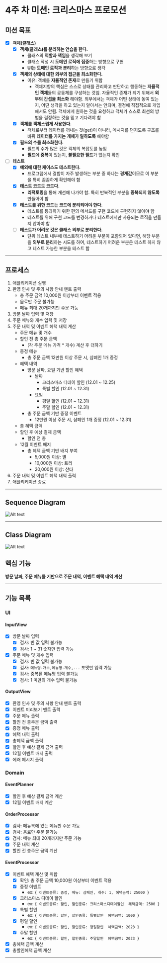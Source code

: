 # 4주 차 미션: 크리스마스 프로모션

## 미션 목표

- [x] **객체(클래스)**
  - [x] **객체(클래스)를 분리하는 연습을 한다.**
    - 클래스의 **역할과 책임**을 생각해 보기
    - 클래스 작성 시 **도메인 로직에 집중**하는 방향으로 구현
    - **UI는 도메인 로직과 분리**하는 방향으로 생각
  - [x] **객체의 상태에 대한 외부의 접근을 최소화한다.**
    - 이유: 객체를 **자율적인 존재**로 만들기 위함
      - 객체지향의 핵심은 스스로 상태를 관리하고 판단하고 행동하는 **자율적인 객체**들의 공동체를 구성하는 것임. 자율적인 존재가 되기 위해서 **외부의 간섭을 최소화** 해야함. 외부에서는 객체가 어떤 상태에 놓여 있는지, 어떤 생각을 하고 있는지 알아서는 안되며, 결정에 직접적으로 개입해서도 안됨. 객체에게 원하는 것을 요청하고 객체가 스스로 최선의 방법을 결정하는 것을 믿고 기다려야 함
  - [x] **객체를 객체스럽게 사용한다.**
    - 객체로부터 데이터를 꺼내는 것(get)이 아니라, 메시지를 던지도록 구조를 바꿔 **데이터를 가지는 개체가 일하도록** 해야함
  - [x] **필드의 수를 최소화한다.**
    - 필드의 수가 많은 것은 객체의 복잡도를 높임
    - **필드에 중복**이 있는지, **불필요한 필드**가 없는지 확인
- [ ] **테스트**
  - [x] **예외에 대한 케이스도 테스트한다.**
    - 프로그램에서 결함이 자주 발생하는 부분 중 하나는 **경계값**이므로 이 부분을 특히 꼼꼼하게 확인해야 함
  - [x] **테스트 코드도 코드다.**
    - **리팩토링**을 통해 개선해 나가야 함. 특히 반복적인 부분을 **중복되지 않도록** 만들어야 함
  - [x] **테스트를 위한 코드는 코드에 분리되어야 한다.**
    - 테스트를 통과하기 위한 편의 메서드를 구현 코드에 구현하지 않아야 함
    - 테스트를 위해 구현 코드를 변경하거나 테스트에서만 사용되는 로직을 만들지 않아야 함
  - [ ] **테스트가 어려운 것은 클래스 외부로 분리한다.**
    - 단위 테스트 내부에 테스트하기 어려운 부분이 포함되어 있다면, 해당 부분을 **외부로 분리**하는 시도를 하여, 테스트하기 어려운 부분은 테스트 하지 않고 테스트 가능한 부분을 테스트 함

---

## 프로세스

1. 애플리케이션 실행
2. 환영 인사 및 주의 사항 안내 멘트 출력
   - 총 주문 금액 10,000원 이상부터 이벤트 적용
   - 음료만 주문 불가능
   - 메뉴 최대 20개까지만 주문 가능
3. 방문 날짜 입력 및 저장
4. 주문 메뉴와 개수 입력 및 저장
5. 주문 내역 및 이벤트 혜택 내역 계산
   - 주문 메뉴 및 개수
   - 할인 전 총 주문 금액
     - (각 주문 메뉴 가격 \* 개수) 계산 후 더하기
   - 증정 메뉴
     - 총 주문 금액 12만원 이상 주문 시, 샴폐인 1개 증정
   - 혜택 내역
     - 방문 날짜, 요일 기반 할인 혜택
       - 날짜
         - 크리스마스 디데이 할인 (12.01 ~ 12.25)
         - 특별 할인 (12.01 ~ 12.31)
       - 요일
         - 평일 할인 (12.01 ~ 12.31)
         - 주말 할인 (12.01 ~ 12.31)
     - 총 주문 금액 기반 증정 이벤트
       - 12만원 이상 주문 시, 샴폐인 1개 증정 (12.01 ~ 12.31)
   - 총 혜택 금액
   - 할인 후 예상 결제 금액
     - 할인 전 총
   - 12월 이벤트 배지
     - 총 혜택 금액 기반 배지 부여
       - 5,000원 이상: 별
       - 10,000원 이상: 트리
       - 20,000원 이상: 산타
6. 주문 내역 및 이벤트 혜택 내역 출력
7. 애플리케이션 종료

---

## Sequence Diagram

![Alt text](sequenceDiagram.png)

---

## Class Diagram

![Alt text](classDiagram.png)

## 핵심 기능

**방문 날짜, 주문 메뉴를 기반으로 주문 내역, 이벤트 혜택 내역 계산**

---

## 기능 목록

### UI

#### InputView

- [x] 방문 날짜 입력
  - [x] 검사: 빈 값 입력 불가능
  - [x] 검사: 1 ~ 31 숫자만 입력 가능
- [x] 주문 메뉴 및 개수 입력
  - [x] 검사: 빈 값 입력 불가능
  - [x] 검사: `메뉴명-개수,메뉴명-개수,...` 포맷만 입력 가능
  - [x] 검사: 중복된 메뉴명 입력 불가능
  - [x] 검사: 1 미만의 개수 입력 불가능

#### OutputView

- [x] 환영 인사 및 주의 사항 안내 멘트 출력
- [x] 이벤트 미리보기 멘트 출력
- [x] 주문 메뉴 출력
- [x] 할인 전 총주문 금액 출력
- [x] 증정 메뉴 출력
- [x] 혜택 내역 출력
- [x] 총혜택 금액 출력
- [x] 할인 후 예상 결제 금액 출력
- [x] 12월 이벤트 배지 출력
- [x] 에러 메시지 출력

### Domain

#### EventPlanner

- [x] 할인 후 예상 결제 금액 계산
- [x] 12월 이벤트 배지 계산

#### OrderProcessor

- [x] 검사: 메뉴북에 있는 메뉴만 주문 가능
- [x] 검사: 음료만 주문 불가능
- [x] 검사: 메뉴 최대 20개까지만 주문 가능
- [x] 주문 내역 계산
- [x] 할인 전 총주문 금액 계산

#### EventProcessor

- [x] 이벤트 혜택 계산 및 취합
  - [x] 확인: 총 주문 금액 10,000원 이상부터 이벤트 적용
  - [x] 증정 이벤트
    - ex: `{ 이벤트종류: 증정, 메뉴: 샴페인, 개수: 1, 혜택금액: 25000 }`
  - [x] 크리스마스 디데이 할인
    - ex: `{ 이벤트종류: 할인, 할인종류: 크리스마스디데이할인  혜택금액: 2500 }`
  - [x] 특별 할인
    - ex: `{ 이벤트종류: 할인, 할인종류: 특별할인  혜택금액: 1000 }`
  - [x] 평일 할인
    - ex: `{ 이벤트종류: 할인, 할인종류: 평일할인  혜택금액: 2023 }`
  - [x] 주말 할인
    - ex: `{ 이벤트종류: 할인, 할인종류: 주말할인  헤택금액: 2023 }`
- [x] 총혜택 금액 계산
- [x] 총할인혜택 금액 계산

---
